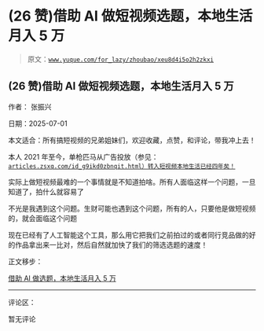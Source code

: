 # (26 赞)借助 AI 做短视频选题，本地生活月入 5 万

> 原文：[`www.yuque.com/for_lazy/zhoubao/xeu8d4i5o2h2zkxi`](https://www.yuque.com/for_lazy/zhoubao/xeu8d4i5o2h2zkxi)

## (26 赞)借助 AI 做短视频选题，本地生活月入 5 万

作者： 张振兴

日期：2025-07-01

本文适合：所有搞短视频的兄弟姐妹们，欢迎收藏，点赞，和评论，带我冲上去！

本人 2021 年至今，单枪匹马从广告投放（参见：[`articles.zsxq.com/id_g9ikd0zbnqit.html）转入短视频本地生活已经四年矣！`](https://articles.zsxq.com/id_g9ikd0zbnqit.html）转入短视频本地生活已经四年矣！)

实际上做短视频最难的一个事情就是不知道拍啥。所有人面临这样一个问题，一旦知道了，拍什么就容易了

不光是我遇到这个问题。生财可能也遇到这个问题，所有的人，只要他是做短视频的，就会面临这个问题

现在已经有了人工智能这个工具，那么用它把我们之前拍过的或者同行竞品做的好的作品拿出来一比对，然后自然就加快了我们的筛选选题的速度！

正文移步：

[借助 AI 做选题，本地生活月入 5 万](https://canzhidaocrm.feishu.cn/docx/VIhsdaZKJoku4jx7DG9c0ahOnJH?from=space_home_recent&pre_pathname=/drive/home/&previous_navigation_time=1751375482324)

* * *

评论区：

暂无评论